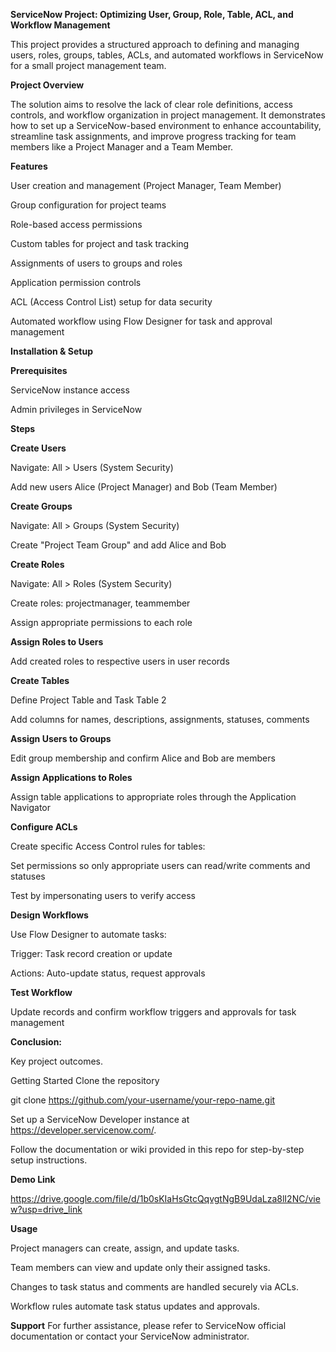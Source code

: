 **ServiceNow Project: Optimizing User, Group, Role, Table, ACL, and Workflow Management**

This project provides a structured approach to defining and managing users, roles, groups, tables, ACLs, and automated workflows in ServiceNow for a small project management team.

**Project Overview**

The solution aims to resolve the lack of clear role definitions, access controls, and workflow organization in project management. It demonstrates how to set up a ServiceNow-based environment to enhance accountability, streamline task assignments, and improve progress tracking for team members like a Project Manager and a Team Member.

**Features**

User creation and management (Project Manager, Team Member)

Group configuration for project teams

Role-based access permissions

Custom tables for project and task tracking

Assignments of users to groups and roles

Application permission controls

ACL (Access Control List) setup for data security

Automated workflow using Flow Designer for task and approval management

**Installation & Setup**

**Prerequisites**

ServiceNow instance access

Admin privileges in ServiceNow

**Steps**

**Create Users**

Navigate: All > Users (System Security)

Add new users Alice (Project Manager) and Bob (Team Member)

**Create Groups**

Navigate: All > Groups (System Security)

Create "Project Team Group" and add Alice and Bob

**Create Roles**

Navigate: All > Roles (System Security)

Create roles: projectmanager, teammember

Assign appropriate permissions to each role

**Assign Roles to Users**

Add created roles to respective users in user records

**Create Tables**

Define Project Table and Task Table 2

Add columns for names, descriptions, assignments, statuses, comments

**Assign Users to Groups**

Edit group membership and confirm Alice and Bob are members

**Assign Applications to Roles**

Assign table applications to appropriate roles through the Application Navigator

**Configure ACLs**

Create specific Access Control rules for tables:

Set permissions so only appropriate users can read/write comments and statuses

Test by impersonating users to verify access

**Design Workflows**

Use Flow Designer to automate tasks:

Trigger: Task record creation or update

Actions: Auto-update status, request approvals

**Test Workflow**

Update records and confirm workflow triggers and approvals for task management

**Conclusion:**

Key project outcomes.

Getting Started Clone the repository

git clone https://github.com/your-username/your-repo-name.git

Set up a ServiceNow Developer instance at https://developer.servicenow.com/.

Follow the documentation or wiki provided in this repo for step-by-step setup instructions.

**Demo Link**

https://drive.google.com/file/d/1b0sKIaHsGtcQqvgtNgB9UdaLza8lI2NC/view?usp=drive_link

**Usage**

Project managers can create, assign, and update tasks.

Team members can view and update only their assigned tasks.

Changes to task status and comments are handled securely via ACLs.

Workflow rules automate task status updates and approvals.

**Support**
For further assistance, please refer to ServiceNow official documentation or contact your ServiceNow administrator.
